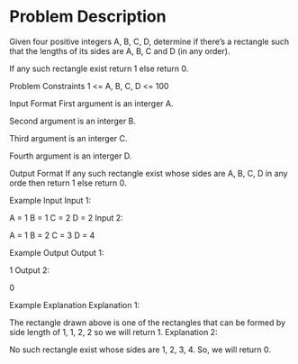 # Problem Description

Given four positive integers A, B, C, D, determine if there’s a rectangle such that the lengths of its sides are A, B, C and D (in any order).

If any such rectangle exist return 1 else return 0.



Problem Constraints
1 <= A, B, C, D <= 100



Input Format
First argument is an interger A.

Second argument is an interger B.

Third argument is an interger C.

Fourth argument is an interger D.



Output Format
If any such rectangle exist whose sides are A, B, C, D in any orde then return 1 else return 0.



Example Input
Input 1:

 A = 1
 B = 1
 C = 2
 D = 2
Input 2:

 A = 1
 B = 2
 C = 3
 D = 4


Example Output
Output 1:

 1
Output 2:

 0


Example Explanation
Explanation 1:

 
 The rectangle drawn above is one of the rectangles that can be formed by side length of 1, 1, 2, 2 so we will return 1.
Explanation 2:

 No such rectangle exist whose sides are 1, 2, 3, 4. So, we will return 0.
